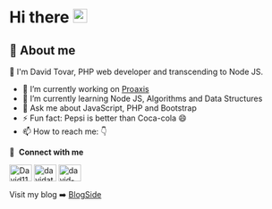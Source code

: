 # Hi there <img src="https://media.giphy.com/media/hvRJCLFzcasrR4ia7z/giphy.gif" width="25px">

## 🚀 About me

🧑 I'm David Tovar, PHP web developer and transcending to Node JS.

- 🔭 I’m currently working on <a href="http://proaxis.com.mx/" target="blank">Proaxis</a>
- 🌱 I’m currently learning Node JS, Algorithms and Data Structures
- 💬 Ask me about JavaScript, PHP and Bootstrap
- ⚡ Fun fact: Pepsi is better than Coca-cola 😄
- 📫 How to reach me: 👇

🔗 &nbsp;**Connect with me**
<p align="left">
<a href="https://twitter.com/David11816" target="blank"><img align="center" src="https://raw.githubusercontent.com/rahuldkjain/github-profile-readme-generator/master/src/images/icons/Social/twitter.svg" alt="David11816" height="30" width="40" /></a>
<a href="https://www.linkedin.com/in/davidatovar/" target="blank"><img align="center" src="https://raw.githubusercontent.com/rahuldkjain/github-profile-readme-generator/master/src/images/icons/Social/linked-in-alt.svg" alt="davidatovar" height="30" width="40" /></a>
<a href="https://stackoverflow.com/users/11059478/david-tovar" target="blank"><img align="center" src="https://raw.githubusercontent.com/rahuldkjain/github-profile-readme-generator/master/src/images/icons/Social/stack-overflow.svg" alt="david-tovar" height="30" width="40" /></a>

Visit my blog ➡️ <a href="https://blogside.herokuapp.com/" target="blank">BlogSide</a>
<!--
**DavidAlejandro18/DavidAlejandro18** is a ✨ _special_ ✨ repository because its `README.md` (this file) appears on your GitHub profile.

Here are some ideas to get you started:

- 🔭 I’m currently working on ...
- 🌱 I’m currently learning ...
- 👯 I’m looking to collaborate on ...
- 🤔 I’m looking for help with ...
- 💬 Ask me about ...
- 📫 How to reach me: ...
- 😄 Pronouns: ...
- ⚡ Fun fact: ...
-->
